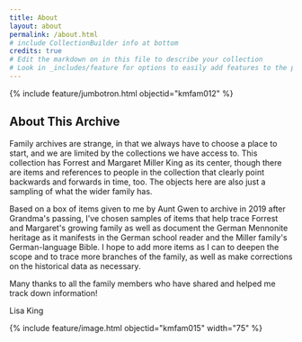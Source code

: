 ```yaml
---
title: About
layout: about
permalink: /about.html
# include CollectionBuilder info at bottom
credits: true
# Edit the markdown on in this file to describe your collection
# Look in _includes/feature for options to easily add features to the page
---
```


{% include feature/jumbotron.html objectid="kmfam012" %} 

## About This Archive

Family archives are strange, in that we always have to choose a place to start, and we are limited by the collections we have access to. This collection has Forrest and Margaret Miller King as its center, though there are items and references to people in the collection that clearly point backwards and forwards in time, too. The objects here are also just a sampling of what the wider family has. 

Based on a box of items given to me by Aunt Gwen to archive in 2019 after Grandma's passing, I've chosen samples of items that help trace Forrest and Margaret's growing family as well as document the German Mennonite heritage as it manifests in the German school reader and the Miller family's German-language Bible. I hope to add more items as I can to deepen the scope and to trace more branches of the family, as well as make corrections on the historical data as necessary.

Many thanks to all the family members who have shared and helped me track down information!

Lisa King

{% include feature/image.html objectid="kmfam015" width="75" %} 


